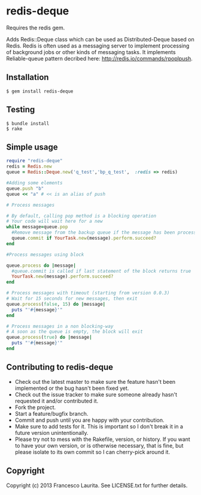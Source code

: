 redis-deque
=============
Requires the redis gem.

Adds Redis::Deque class which can be used as Distributed-Deque based on Redis.
Redis is often used as a messaging server to implement processing of background jobs or other kinds of messaging tasks.
It implements Reliable-queue pattern decribed here: http://redis.io/commands/rpoplpush.

Installation
----------------
    $ gem install redis-deque

Testing
----------------
    $ bundle install
    $ rake

Simple usage
----------------

```ruby
require "redis-deque"
redis = Redis.new
queue = Redis::Deque.new('q_test','bp_q_test',  :redis => redis)

#Adding some elements
queue.push "b"
queue << "a" # << is an alias of push

# Process messages

# By default, calling pop method is a blocking operation
# Your code will wait here for a new
while message=queue.pop
  #Remove message from the backup queue if the message has been processed without errors
  queue.commit if YourTask.new(message).perform.succeed?
end

#Process messages using block

queue.process do |message|
  #queue.commit is called if last statement of the block returns true
  YourTask.new(message).perform.succeed?
end

# Process messages with timeout (starting from version 0.0.3)
# Wait for 15 seconds for new messages, then exit
queue.process(false, 15) do |message|
  puts "'#{message}'"
end

# Process messages in a non blocking-way
# A soon as the queue is empty, the block will exit
queue.process(true) do |message|
  puts "'#{message}'"
end
```
Contributing to redis-deque
----------------

* Check out the latest master to make sure the feature hasn't been implemented or the bug hasn't been fixed yet.
* Check out the issue tracker to make sure someone already hasn't requested it and/or contributed it.
* Fork the project.
* Start a feature/bugfix branch.
* Commit and push until you are happy with your contribution.
* Make sure to add tests for it. This is important so I don't break it in a future version unintentionally.
* Please try not to mess with the Rakefile, version, or history. If you want to have your own version, or is otherwise necessary, that is fine, but please isolate to its own commit so I can cherry-pick around it.

Copyright
----------------

Copyright (c) 2013 Francesco Laurita. See LICENSE.txt for
further details.

